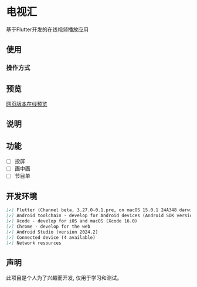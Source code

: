 # 电视汇

基于Flutter开发的在线视频播放应用

## 使用

### 操作方式

## 预览

[网页版本在线预览](https://woohyman.github.io/tv_sink/)

## 说明

## 功能

*   [ ] 投屏
*   [ ] 画中画
*   [ ] 节目单

## 开发环境

```markdown
[✓] Flutter (Channel beta, 3.27.0-0.1.pre, on macOS 15.0.1 24A348 darwin-arm64, locale zh-Hans-CN)
[✓] Android toolchain - develop for Android devices (Android SDK version 35.0.0)
[✓] Xcode - develop for iOS and macOS (Xcode 16.0)
[✓] Chrome - develop for the web
[✓] Android Studio (version 2024.2)
[✓] Connected device (4 available)
[✓] Network resources
```

## 声明

此项目是个人为了兴趣而开发, 仅用于学习和测试。
